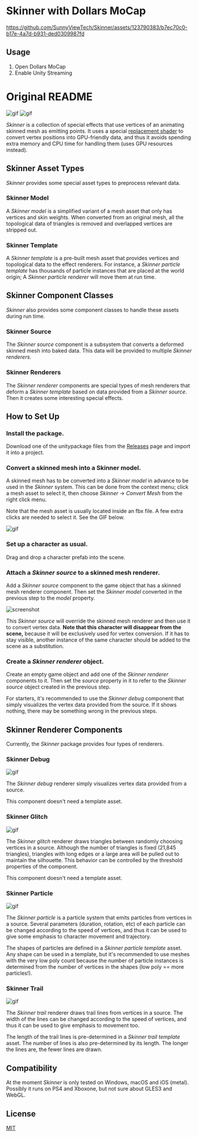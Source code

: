 Skinner with Dollars MoCap
=======



https://github.com/SunnyViewTech/Skinner/assets/123790383/b7ec70c0-b17e-4a7d-b931-ded0309987fd




Usage
-------------------
1. Open Dollars MoCap
2. Enable Unity Streaming


Original README
========

![gif](http://i.imgur.com/k838bjc.gif)
![gif](http://i.imgur.com/Elfd8QE.gif)

*Skinner* is a collection of special effects that use vertices of an animating
skinned mesh as emitting points. It uses a special [replacement shader] to
convert vertex positions into GPU-friendly data, and thus it avoids spending
extra memory and CPU time for handling them (uses GPU resources instead).

Skinner Asset Types
-------------------

*Skinner* provides some special asset types to preprocess relevant data.

### Skinner Model

A *Skinner model* is a simplified variant of a mesh asset that only has
vertices and skin weights. When converted from an original mesh, all the
topological data of triangles is removed and overlapped vertices are
stripped out.

### Skinner Template

A *Skinner template* is a pre-built mesh asset that provides vertices and
topological data to the effect renderers. For instance, a *Skinner particle
template* has thousands of particle instances that are placed at the world
origin; A *Skinner particle renderer* will move them at run time.

Skinner Component Classes
-------------------------

*Skinner* also provides some component classes to handle these assets during
run time.

### Skinner Source

The *Skinner source* component is a subsystem that converts a deformed skinned
mesh into baked data. This data will be provided to multiple *Skinner
renderers*.

### Skinner Renderers

The *Skinner renderer* components are special types of mesh renderers that
deform a *Skinner template* based on data provided from a *Skinner source*.
Then it creates some interesting special effects.

How to Set Up
-------------

### Install the package.

Download one of the unitypackage files from the [Releases] page and import it
into a project.

### Convert a skinned mesh into a Skinner model.

A skinned mesh has to be converted into a *Skinner model* in advance to be
used in the *Skinner* system. This can be done from the context menu; click a
mesh asset to select it, then choose *Skinner* -> *Convert Mesh* from the right
click menu.

Note that the mesh asset is usually located inside an fbx file. A few extra
clicks are needed to select it. See the GIF below.

![gif](http://i.giphy.com/26FLakB0pQ9nCxKY8.gif)

### Set up a character as usual.

Drag and drop a character prefab into the scene.

### Attach a *Skinner source* to a skinned mesh renderer.

Add a *Skinner source* component to the game object that has a skinned mesh
renderer component. Then set the *Skinner model* converted in the previous step
to the *model* property.  

![screenshot](http://i.imgur.com/sbBQROv.png)

This *Skinner source* will override the skinned mesh renderer and then use it to
convert vertex data. **Note that this character will disappear from the scene,**
because it will be exclusively used for vertex conversion. If it has to stay
visible, another instance of the same character should be added to the scene as
a substitution.

### Create a *Skinner renderer* object.

Create an empty game object and add one of the *Skinner renderer* components to
it. Then set the *source* property in it to refer to the *Skinner source* object
created in the previous step.

For starters, it's recommended to use the *Skinner debug* component that simply
visualizes the vertex data provided from the source. If it shows nothing, there
may be something wrong in the previous steps.

Skinner Renderer Components
---------------------------

Currently, the *Skinner* package provides four types of renderers.

### Skinner Debug

![gif](http://68.media.tumblr.com/4272c0ca532b5081125e0a1b8c63cfe1/tumblr_oio9gyLsjC1qio469o1_320.gif)

The *Skinner debug* renderer simply visualizes vertex data provided from a
source.

This component doesn't need a template asset.

### Skinner Glitch

![gif](http://68.media.tumblr.com/74a888fdc96661fee217808fa250e33e/tumblr_ohgpbnM7ce1qio469o2_320.gif)

The *Skinner glitch* renderer draws triangles between randomly choosing vertices
in a source. Although the number of triangles is fixed (21,845 triangles), triangles
with long edges or a large area will be pulled out to maintain the silhouette. This behavior
can be controlled by the threshold properties of the component.

This component doesn't need a template asset.

### Skinner Particle

![gif](http://68.media.tumblr.com/c4c573ccfcf50011cdff66e3c7106a69/tumblr_oiup1kbJCp1qio469o2_320.gif)

The *Skinner particle* is a particle system that emits particles from vertices
in a source. Several parameters (duration, rotation, etc) of each particle
can be changed according to the speed of vertices, and thus it can be used to
give some emphasis to character movement and trajectory.

The shapes of particles are defined in a *Skinner particle template* asset.
Any shape can be used in a template, but it's recommended to use meshes with
the very low poly count because the number of particle instances is determined
from the number of vertices in the shapes (low poly == more particles!). 

### Skinner Trail

![gif](http://68.media.tumblr.com/712809e81cda209c86e9744ca54ea3d9/tumblr_oir3z03Vaf1qio469o2_320.gif)

The *Skinner trail* renderer draws trail lines from vertices in a source. The
width of the lines can be changed according to the speed of vertices, and thus
it can be used to give emphasis to movement too.

The length of the trail lines is pre-determined in a *Skinner trail template*
asset. The number of lines is also pre-determined by its length. The longer the
lines are, the fewer lines are drawn.

Compatibility
-------------

At the moment *Skinner* is only tested on Windows, macOS and iOS (metal).
Possibly it runs on PS4 and Xboxone, but not sure about GLES3 and WebGL.

License
-------

[MIT](LICENSE.md)

[replacement shader]: https://docs.unity3d.com/Manual/SL-ShaderReplacement.html
[Releases]: https://github.com/keijiro/Skinner/releases
